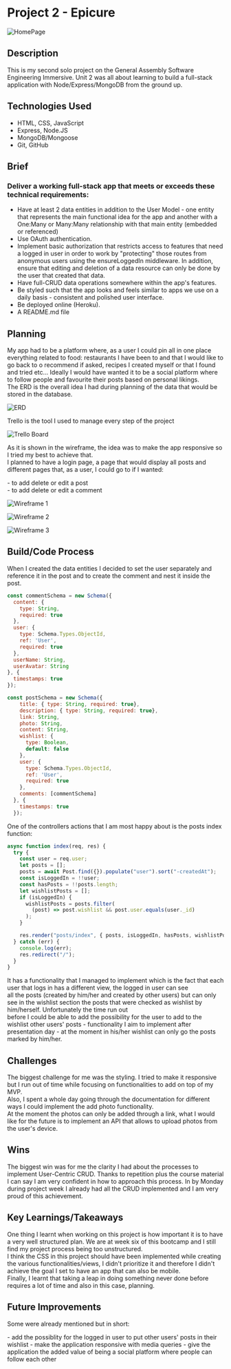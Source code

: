 # Project 2 - Epicure

![HomePage](/public/images/README-photos/homepage.png "HomePage")

## Description

<p>This is my second solo project on the General Assembly Software Engineering Immersive. Unit 2 was all about learning to build a full-stack application with Node/Express/MongoDB from the ground up.</p>

## Technologies Used

- HTML, CSS, JavaScript
- Express, Node.JS
- MongoDB/Mongoose
- Git, GitHub 

## Brief

### Deliver a working full-stack app that meets or exceeds these technical requirements:
-  Have at least 2 data entities in addition to the User Model - one entity that represents the main functional idea for the app and another with a One:Many or Many:Many relationship with that main entity (embedded or referenced)
- Use OAuth authentication.
- Implement basic authorization that restricts access to features that need a logged in user in order to work by "protecting" those routes from anonymous users using the ensureLoggedIn middleware. In addition, ensure that editing and deletion of a data resource can only be done by the user that created that data.
- Have full-CRUD data operations somewhere within the app's features.
- Be styled such that the app looks and feels similar to apps we use on a daily basis - consistent and polished user interface.
- Be deployed online (Heroku).
- A README.md file

## Planning

<p> My app had to be a platform where, as a user I could pin all in one place everything related to food: restaurants I have been to and that I would like to go back to o recommend if asked, recipes I created myself or that I found and tried etc… Ideally I would have wanted it to be a social platform where to follow people and favourite their posts based on personal likings.<br>
The ERD is the overall idea I had during planning of the data that would be stored in the database.</p>

![ERD](/public/images/README-photos/ERD.png "ERD")

<p>Trello is the tool I used to manage every step of the project</p>

![Trello Board](/public/images/README-photos/trello.png "Trello board")

<p>As it is shown in the wireframe, the idea was to make the app responsive so I tried my best to achieve that.<br>
I planned to have a login page, a page that would display all posts and different pages that, as a user, I could go to if I wanted:
</p>
- to add delete or edit a post<br>
- to add delete or edit a comment

![Wireframe 1](/public/images/README-photos/Wireframe01.png "Wireframe 1")

![Wireframe 2](/public/images/README-photos/Wireframe02.png "Wireframe 2")

![Wireframe 3](/public/images/README-photos/Wireframe03.png "Wireframe 3")

## Build/Code Process

<p>When I created the data entities I decided to set the user separately and reference it in the post and to create the comment and nest it inside the post.</p>

```JavaScript
const commentSchema = new Schema({
  content: {
    type: String,
    required: true
  },
  user: {
    type: Schema.Types.ObjectId,
    ref: 'User',
    required: true
  },
  userName: String,
  userAvatar: String
}, {
  timestamps: true
});

const postSchema = new Schema({
    title: { type: String, required: true},
    description: { type: String, required: true},
    link: String,
    photo: String,
    content: String,
    wishlist: {
      type: Boolean,
      default: false
    },
    user: {
      type: Schema.Types.ObjectId,
      ref: 'User',
      required: true
    },
    comments: [commentSchema]
  }, {
    timestamps: true
  });
```
<p>One of the controllers actions that I am most happy about is the posts index function:</p>

```JavaScript
async function index(req, res) {
  try {
    const user = req.user;
    let posts = [];
    posts = await Post.find({}).populate("user").sort("-createdAt");
    const isLoggedIn = !!user;
    const hasPosts = !!posts.length;
    let wishlistPosts = [];
    if (isLoggedIn) {
      wishlistPosts = posts.filter(
        (post) => post.wishlist && post.user.equals(user._id)
      );
    }

    res.render("posts/index", { posts, isLoggedIn, hasPosts, wishlistPosts });
  } catch (err) {
    console.log(err);
    res.redirect("/");
  }
}
```
<p>It has a functionality that I managed to implement which is the fact that each user that logs in has a different view, the logged in user can see <br>
  all the posts (created by him/her and created by other users) but can only see in the wishlist section the posts that were checked as wishlist by him/herself. Unfortunately the time run out<br>
before I could be able to add the possibility for the user to add to the wishlist other users' posts - functionality I aim to implement after presentation day - at the moment in his/her wishlist can only go the posts marked by him/her.</p>

## Challenges
<p>The biggest challenge for me was the styling. I tried to make it responsive but I run out of time while focusing on functionalities to add on top of my MVP.<br>
Also, I spent a whole day going through the documentation for different ways I could implement the add photo functionality.<br>
At the moment the photos can only be added through a link, what I would like for the future is to implement an API that allows to upload photos from the user's device.</p>

## Wins
<p>The biggest win was for me the clarity I had about the processes to implement User-Centric CRUD. Thanks to repetition plus the course material I can say I am very confident in how to approach this process. In by Monday during project week I already had all the CRUD implemented and I am very proud of this achievement.</p>

## Key Learnings/Takeaways
<p>One thing I learnt when working on this project is how important it is to have a very well structured plan. We are at week six of this bootcamp and I still find my project process being too unstructured.<br>
I think the CSS in this project should have been implemented while creating the various functionalities/views, I didn't prioritize it and therefore I didn't achieve the goal I set to have an app that can also be mobile.<br>
Finally, I learnt that taking a leap in doing something never done before requires a lot of time and also in this case, planning.</p>

## Future Improvements
<p>Some were already mentioned but in short:</p>
- add the possiblity for the logged in user to put other users' posts in their wishlist
- make the application responsive with media queries
- give the application the added value of being a social platform where people can follow each other
